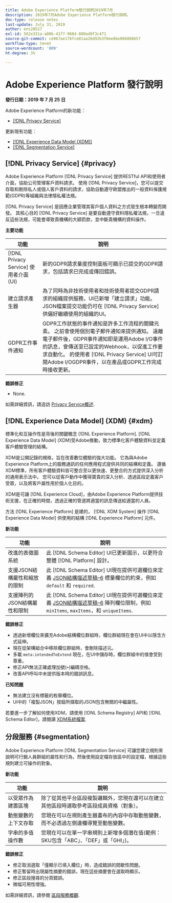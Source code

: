 ```yaml
---
title: Adobe Experience Platform發行說明2019年7月
description: 2019年7月Adobe Experience Platform發行說明。
doc-type: release notes
last-update: July 31, 2019
author: ens28527
exl-id: 562e331a-a00b-41f7-9684-800ad0f3c471
source-git-commit: ce967ae176fce81aa26d92b3f0ee8be006808657
workflow-type: tm+mt
source-wordcount: '809'
ht-degree: 3%

---
```


# Adobe Experience Platform 發行說明

**發行日期：2019 年 7 月 25 日**

Adobe Experience Platform的新功能：

* [[!DNL Privacy Service]](#privacy)

更新現有功能：

* [[!DNL Experience Data Model (XDM)]](#xdm)
* [[!DNL Segmentation Service]](#segmentation)

## [!DNL Privacy Service] {#privacy}

Adobe Experience Platform [!DNL Privacy Service] 提供RESTful API和使用者介面，協助公司管理客戶資料請求。 使用 [!DNL Privacy Service]，您可以提交存取和刪除私人或個人客戶資料的請求，協助自動遵守歐盟推出的一般資料保護規範(GDPR)等組織與法律隱私權法規。

[!DNL Privacy Service] 是因應企業管理其客戶個人資料之方式發生根本轉變而開發。 其核心目的 [!DNL Privacy Service] 是要自動遵守資料隱私權法規，一旦違反這些法規，可能會導致貴機構的大額罰款，並中斷貴機構的資料操作。

**主要功能**

| 功能 | 說明 |
|---|---|
| [!DNL Privacy Service] 使用者介面(UI) | 新的GDPR請求量度控制面板可顯示已提交的GDPR請求，包括請求已完成或傳回錯誤。 |
| 建立請求產生器 | 為了同時為非技術使用者和技術使用者提交GDPR請求的組織提供服務，UI已新增「建立請求」功能。 JSON檔案提交功能仍可在 [!DNL Privacy Service] 供偏好繼續使用的組織的UI。 |
| GDPR工作事件通知 | GDPR工作狀態的事件通知是許多工作流程的關鍵元素。 之前會使用個別電子郵件通知來提供通知。 遠離電子郵件後，GDPR事件通知即是運用Adobe I/O事件的訊息，會傳送至已設定的Webhook，以促進工作要求自動化。 的使用者 [!DNL Privacy Service] UI可訂閱Adobe I/OGDPR事件，以在產品或GDPR工作完成時接收更新。 |

**錯誤修正**

* None.

如需詳細資訊，請造訪 [Privacy Service概述](../../privacy-service/home.md).

## [!DNL Experience Data Model] (XDM) {#xdm}

標準化和互操作性是背後的關鍵概念 [!DNL Experience Platform]. [!DNL Experience Data Model] (XDM)受Adobe推動，致力標準化客戶體驗資料並定義客戶體驗管理的結構。

XDM是公開記錄的規格，旨在改善數位體驗的強大功能。 它為與Adobe Experience Platform上的服務通訊的任何應用程式提供共同的結構和定義。 遵循XDM標準，所有客戶體驗資料皆可整合至以更快速、更整合的方式提供深入分析的通用表示法中。 您可以從客戶動作中獲得寶貴的深入分析、透過區段定義客戶受眾，以及將客戶屬性用於個人化目的。

XDM是可讓 [!DNL Experience Cloud]，由Adobe Experience Platform提供技術支援，在正確的時間，透過正確的管道將適當的訊息傳送給適當的人員。

方法 [!DNL Experience Platform] 是建的， [!DNL XDM System] 操作 [!DNL Experience Data Model] 供使用的結構 [!DNL Experience Platform] 元件。

**新功能**

| 功能 | 說明 |
|---|---|
| 改進的表徵圖系統 | 此 [!DNL Schema Editor] UI已更新圖示，以更符合整體 [!DNL Platform] 設計。 |
| 支援JSON結構屬性和縮放的限制 | 此 [!DNL Schema Editor] UI現在提供可選欄位來定義 [JSON結構描述草稿–6](https://tools.ietf.org/html/draft-wright-json-schema-01) 標量欄位的約束，例如 `default` 和 `required`. |
| 支援陣列的JSON結構屬性和限制 | 此 [!DNL Schema Editor] UI現在提供可選欄位來定義 [JSON結構描述草稿–6](https://tools.ietf.org/html/draft-wright-json-schema-01) 陣列欄位限制，例如 `minItems`, `maxItems`，和 `uniqueItems`. |

**錯誤修正**

* 透過新增欄位來擴充Adobe結構欄位群組時，欄位群組現在會在UI中以隱含方式延伸。
* 現在從架構組合中移除欄位群組時，會刪除描述元。
* 多載 `meta:intendedToExtend` 現在，在UI中儲存時，欄位群組中的值會受到尊重。
* 修正API無法正確處理加號(`+`)編碼空格。
* 改善API呼叫中未提供版本時的錯誤訊息。

**已知問題**

* 無法建立沒有標籤的枚舉欄位。
* UI中的「複製JSON」按鈕所擷取的JSON包含無關的中繼屬性。

若要進一步了解如何使用XDM，請使用 [!DNL Schema Registry] API和 [!DNL Schema Editor]，請閱讀 [XDM系統檔案](../../xdm/home.md).

## 分段服務 {#segmentation}

Adobe Experience Platform [!DNL Segmentation Service] 可讓您建立規則來說明可行銷人員群組的屬性和行為，然後使用設定檔存放區中的設定檔，根據這些規則建立可操作的對象。

**新功能**

| 功能 | 說明 |
| -----------| ---------- |
| 以受眾作為建置區塊 | 除了從其他平台區段複製邏輯外，您現在還可以在建立其他區段時選取參考區段成員資格（對象）。 |
| 動態變數的上下文存取 | 您現在可以在規則產生器畫布的內容中存取動態變數，而不必透過左側邊欄導覽至動態變數。 |
| 字串的多值操作數 | 您現在可以在單一字串規則上新增多個潛在值(範例：SKU包含「ABC」、「DEF」或「GHI」)。 |

**錯誤修正**

* 修正取消選取「僅顯示已填入欄位」時，造成錯誤的間歇性問題。
* 修正暫留時出現屬性摘要的錯誤，現在這些摘要會在選取時顯示。
* 修正區段搜尋的分頁錯誤。
* 微幅可用性增強。

如需詳細資訊，請參閱 [區段服務概觀](../../segmentation/home.md).
